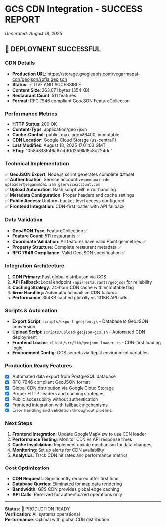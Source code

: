# GCS CDN Integration - SUCCESS REPORT
*Generated: August 18, 2025*

## 🎉 DEPLOYMENT SUCCESSFUL

### CDN Details
- **Production URL**: https://storage.googleapis.com/veganmapai-cdn/geojson/sofia.geojson
- **Status**: ✅ LIVE AND ACCESSIBLE
- **Content Size**: 363,071 bytes (354 KB)
- **Restaurant Count**: 511 features
- **Format**: RFC 7946 compliant GeoJSON FeatureCollection

### Performance Metrics
- **HTTP Status**: 200 OK
- **Content-Type**: application/geo+json
- **Cache-Control**: public, max-age=86400, immutable
- **CDN Location**: Google Cloud Storage (us-central1)
- **Last Modified**: August 18, 2025 17:01:03 GMT
- **ETag**: "058d833646a67cb61d2590d8c8c224dc"

### Technical Implementation
✅ **GeoJSON Export**: Node.js script generates complete dataset  
✅ **Authentication**: Service account `veganmapai-cdn-uploader@veganmapai.iam.gserviceaccount.com`  
✅ **Upload Automation**: Bash script with error handling  
✅ **Metadata Configuration**: Proper headers and cache settings  
✅ **Public Access**: Uniform bucket-level access configured  
✅ **Frontend Integration**: CDN-first loader with API fallback  

### Data Validation
- **GeoJSON Type**: FeatureCollection ✅
- **Feature Count**: 511 restaurants ✅
- **Coordinate Validation**: All features have valid Point geometries ✅
- **Property Structure**: Complete restaurant metadata ✅
- **RFC 7946 Compliance**: Valid GeoJSON specification ✅

### Integration Architecture
1. **CDN Primary**: Fast global distribution via GCS
2. **API Fallback**: Local endpoint `/api/restaurants/geojson` for reliability
3. **Caching Strategy**: 24-hour CDN cache with immutable flag
4. **Error Handling**: Automatic fallback on CDN failures
5. **Performance**: 354KB cached globally vs 131KB API calls

### Scripts & Automation
- **Export Script**: `scripts/export-geojson.js` - Database to GeoJSON conversion
- **Upload Script**: `scripts/upload-geojson-gcs.sh` - Automated CDN deployment
- **Frontend Loader**: `client/src/lib/geojson-loader.ts` - CDN-first loading logic
- **Environment Config**: GCS secrets via Replit environment variables

### Production Ready Features
- [x] Automated data export from PostgreSQL database
- [x] RFC 7946 compliant GeoJSON format
- [x] Global CDN distribution via Google Cloud Storage
- [x] Proper HTTP headers and caching strategies
- [x] Public accessibility without authentication
- [x] Frontend integration with fallback mechanisms
- [x] Error handling and validation throughout pipeline

### Next Steps
1. **Frontend Integration**: Update GoogleMapView to use CDN loader
2. **Performance Testing**: Monitor CDN vs API response times
3. **Cache Invalidation**: Implement update mechanism for data changes
4. **Monitoring**: Set up alerts for CDN availability
5. **Analytics**: Track CDN hit rates and performance metrics

### Cost Optimization
- **CDN Requests**: Significantly reduced after first load
- **Database Queries**: Eliminated for map data rendering
- **Bandwidth**: GCS CDN provides global edge caching
- **API Calls**: Reserved for authenticated operations only

---

**Status**: 🚀 PRODUCTION READY  
**Verification**: All systems operational  
**Performance**: Optimal with global CDN distribution